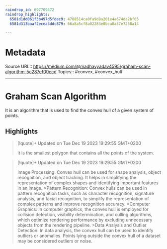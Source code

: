```yaml
---
raindrop_id: 697709472
raindrop_highlights:
  6581d1dd061f3b497d5fdec9: 4788514ca0fa9d8a201e4a674da2bf05
  6581d313baaf2ecea3ddc879: 66a8a5cf8a02283e0bca0a37e7258a14

---
```


# Metadata
Source URL:: https://medium.com/@madhavyadav4595/graham-scan-algorithm-5c287ef00ecd
Topics:: #convex, #convex_hull

---
# Graham Scan Algorithm

It is an algorithm that is used to find the convex hull of a given system of points.

## Highlights

> [!quote]+ Updated on Tue Dec 19 2023 19:29:55 GMT+0200
>
> It is the smallest polygon that contains all the points of the system.

> [!quote]+ Updated on Tue Dec 19 2023 19:29:55 GMT+0200
>
> Image Processing: Convex hull can be used for shape analysis, object recognition, and object tracking. It helps in simplifying the representation of complex shapes and identifying important features in an image.
&gt;Pattern Recognition: Convex hulls can be used in pattern recognition tasks, such as character recognition, signature analysis, and facial recognition, to simplify the representation of complex patterns and improve recognition accuracy.
&gt;Computer Graphics: In computer graphics, the convex hull is employed for collision detection, visibility determination, and culling algorithms, which optimize rendering performance by excluding unnecessary objects from the rendering pipeline.
&gt;Data Analysis and Outlier Detection: In data analysis, the convex hull can be used to identify outliers or anomalies. Points lying outside the convex hull of a dataset may be considered outliers or noise.
